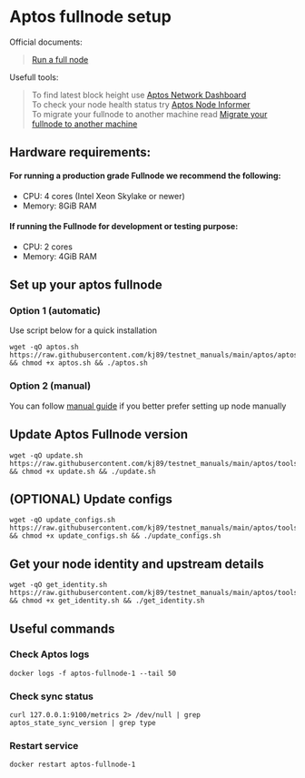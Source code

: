 # Aptos fullnode setup

Official documents:

> [Run a full node](https://aptos.dev/tutorials/run-a-fullnode)

Usefull tools:

> To find latest block height use [Aptos Network Dashboard](https://status.devnet.aptos.dev/)\
> To check your node health status try [Aptos Node Informer](http://node-tools.net/aptos/tester/)\
> To migrate your fullnode to another machine read [Migrate your fullnode to another machine](https://github.com/kj89/testnet_manuals/blob/main/aptos/migrate_fullnode.md)

## Hardware requirements:

#### For running a production grade Fullnode we recommend the following:

- CPU: 4 cores (Intel Xeon Skylake or newer)
- Memory: 8GiB RAM

#### If running the Fullnode for development or testing purpose:

- CPU: 2 cores
- Memory: 4GiB RAM

## Set up your aptos fullnode

### Option 1 (automatic)

Use script below for a quick installation

```
wget -qO aptos.sh https://raw.githubusercontent.com/kj89/testnet_manuals/main/aptos/aptos.sh && chmod +x aptos.sh && ./aptos.sh
```

### Option 2 (manual)

You can follow [manual guide](https://github.com/kj89/testnet_manuals/blob/main/aptos/manual_install.md) if you better prefer setting up node manually

## Update Aptos Fullnode version

```
wget -qO update.sh https://raw.githubusercontent.com/kj89/testnet_manuals/main/aptos/tools/update.sh && chmod +x update.sh && ./update.sh
```

## (OPTIONAL) Update configs

```
wget -qO update_configs.sh https://raw.githubusercontent.com/kj89/testnet_manuals/main/aptos/tools/update_configs.sh && chmod +x update_configs.sh && ./update_configs.sh
```

## Get your node identity and upstream details

```
wget -qO get_identity.sh https://raw.githubusercontent.com/kj89/testnet_manuals/main/aptos/tools/get_identity.sh && chmod +x get_identity.sh && ./get_identity.sh
```

## Useful commands

### Check Aptos logs

```
docker logs -f aptos-fullnode-1 --tail 50
```

### Check sync status

```
curl 127.0.0.1:9100/metrics 2> /dev/null | grep aptos_state_sync_version | grep type
```

### Restart service

```
docker restart aptos-fullnode-1
```
